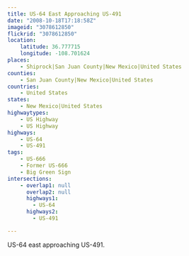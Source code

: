 ```yaml
---
title: US-64 East Approaching US-491
date: "2008-10-18T17:18:58Z"
imageid: "3078612850"
flickrid: "3078612850"
location:
    latitude: 36.777715
    longitude: -108.701624
places:
    - Shiprock|San Juan County|New Mexico|United States
counties:
    - San Juan County|New Mexico|United States
countries:
    - United States
states:
    - New Mexico|United States
highwaytypes:
    - US Highway
    - US Highway
highways:
    - US-64
    - US-491
tags:
    - US-666
    - Former US-666
    - Big Green Sign
intersections:
    - overlap1: null
      overlap2: null
      highways1:
        - US-64
      highways2:
        - US-491

---
```

US-64 east approaching US-491.